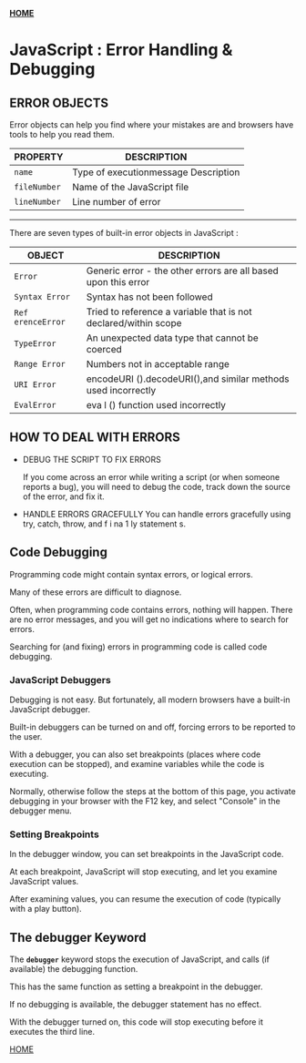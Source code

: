 [**HOME**](https://mousasbbah.github.io/reading-notes/) 


# JavaScript : Error Handling & Debugging

## ERROR OBJECTS

Error objects can help you find where your mistakes are
and browsers have tools to help you read them.


|PROPERTY |DESCRIPTION|
|--|--|
`name` |Type of executionmessage Description|
`fileNumber` |Name of the JavaScript file
`lineNumber`| Line number of error

***


There are seven types of built-in error objects in
JavaScript : 


|OBJECT|DESCRIPTION|
|---|---|
|`Error`|Generic error - the other errors are all based upon this error
`Syntax Error`|Syntax has not been followed|
|`Ref erenceError`| Tried to reference a variable that is not declared/within scope|
|`TypeError`|An unexpected data type that cannot be coerced|
|`Range Error`|Numbers not in acceptable range|
|`URI Error`|encodeURI ().decodeURI(),and similar methods used incorrectly|
|`EvalError`|eva l () function used incorrectly|


## HOW TO DEAL WITH ERRORS
* DEBUG THE SCRIPT TO FIX ERRORS

  If you come across an error while writing a script
(or when someone reports a bug), you will need to
debug the code, track down the source of the error,
and fix it.


* HANDLE ERRORS GRACEFULLY
   You can handle errors gracefully using try, catch,
throw, and f i na 1 ly statement s.

## Code Debugging
Programming code might contain syntax errors, or logical errors.

Many of these errors are difficult to diagnose.

Often, when programming code contains errors, nothing will happen. There are no error messages, and you will get no indications where to search for errors.

Searching for (and fixing) errors in programming code is called code debugging.

### **JavaScript Debuggers**

Debugging is not easy. But fortunately, all modern browsers have a built-in JavaScript debugger.

Built-in debuggers can be turned on and off, forcing errors to be reported to the user.

With a debugger, you can also set breakpoints (places where code execution can be stopped), and examine variables while the code is executing.

Normally, otherwise follow the steps at the bottom of this page, you activate debugging in your browser with the F12 key, and select "Console" in the debugger menu.

### **Setting Breakpoints**
In the debugger window, you can set breakpoints in the JavaScript code.

At each breakpoint, JavaScript will stop executing, and let you examine JavaScript values.

After examining values, you can resume the execution of code (typically with a play button).

## **The debugger Keyword**
The **`debugger`** keyword stops the execution of JavaScript, and calls (if available) the debugging function.

This has the same function as setting a breakpoint in the debugger.

If no debugging is available, the debugger statement has no effect.

With the debugger turned on, this code will stop executing before it executes the third line.

[HOME](https://mousasbbah.github.io/reading-notes/) 